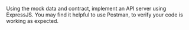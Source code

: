 Using the mock data and contract, implement an API server using ExpressJS. You may find it helpful to use Postman, to verify your code is working as expected.